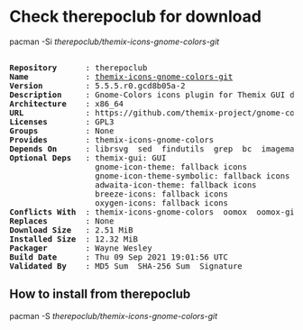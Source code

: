 # Check therepoclub for download

pacman -Si *therepoclub/themix-icons-gnome-colors-git*

<div class="highlight"><pre class="highlight"><text>
<b>Repository</b>      : therepoclub
<b>Name</b>            : <a href="../../x86_64/themix-icons-gnome-colors-git-5.5.5.r0.gcd8b05a-2-x86_64.pkg.tar.zst">themix-icons-gnome-colors-git</a>
<b>Version</b>         : 5.5.5.r0.gcd8b05a-2
<b>Description</b>     : Gnome-Colors icons plugin for Themix GUI designer
<b>Architecture</b>    : x86_64
<b>URL</b>             : https://github.com/themix-project/gnome-colors-icon-theme
<b>Licenses</b>        : GPL3
<b>Groups</b>          : None
<b>Provides</b>        : themix-icons-gnome-colors
<b>Depends On</b>      : librsvg  sed  findutils  grep  bc  imagemagick
<b>Optional Deps</b>   : themix-gui: GUI
                  gnome-icon-theme: fallback icons
                  gnome-icon-theme-symbolic: fallback icons
                  adwaita-icon-theme: fallback icons
                  breeze-icons: fallback icons
                  oxygen-icons: fallback icons
<b>Conflicts With</b>  : themix-icons-gnome-colors  oomox  oomox-git
<b>Replaces</b>        : None
<b>Download Size</b>   : 2.51 MiB
<b>Installed Size</b>  : 12.32 MiB
<b>Packager</b>        : Wayne Wesley <wayne6324@gmail.com>
<b>Build Date</b>      : Thu 09 Sep 2021 19:01:56 UTC
<b>Validated By</b>    : MD5 Sum  SHA-256 Sum  Signature
</text></pre></div>

## How to install from therepoclub

pacman -S *therepoclub/themix-icons-gnome-colors-git*
